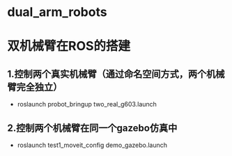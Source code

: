 # dual_arm_robots
# 双机械臂在ROS的搭建
## 1.控制两个真实机械臂（通过命名空间方式，两个机械臂完全独立）
+ roslaunch probot_bringup two_real_g603.launch

## 2.控制两个机械臂在同一个gazebo仿真中
+ roslaunch test1_moveit_config demo_gazebo.launch
